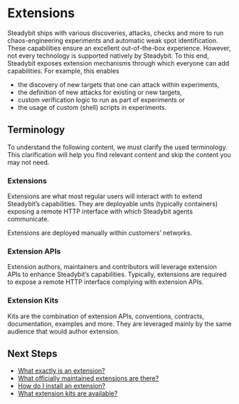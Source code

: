# Extensions

Steadybit ships with various discoveries, attacks, checks and more to run chaos-engineering experiments and automatic weak spot identification. These capabilities ensure an excellent out-of-the-box experience. However, not every technology is supported natively by Steadybit. To this end, Steadybit exposes extension mechanisms through which everyone can add capabilities. For example, this enables

* the discovery of new targets that one can attack within experiments,
* the definition of new attacks for existing or new targets,
* custom verification logic to run as part of experiments or
* the usage of custom (shell) scripts in experiments.

## Terminology

To understand the following content, we must clarify the used terminology. This clarification will help you find relevant content and skip the content you may not need.

### Extensions

Extensions are what most regular users will interact with to extend Steadybit’s capabilities. They are deployable units (typically containers) exposing a remote HTTP interface with which Steadybit agents communicate.

Extensions are deployed manually within customers’ networks.

### Extension APIs

Extension authors, maintainers and contributors will leverage extension APIs to enhance Steadybit’s capabilities. Typically, extensions are required to expose a remote HTTP interface complying with extension APIs.

### Extension Kits

Kits are the combination of extension APIs, conventions, contracts, documentation, examples and more. They are leveraged mainly by the same audience that would author extension.

## Next Steps

* [What exactly is an extension?](anatomy-of-an-extension.md)
* [What officially maintained extensions are there?](broken-reference)
* [How do I install an extension?](extension-installation.md)
* [What extension kits are available?](extension-kits.md)
